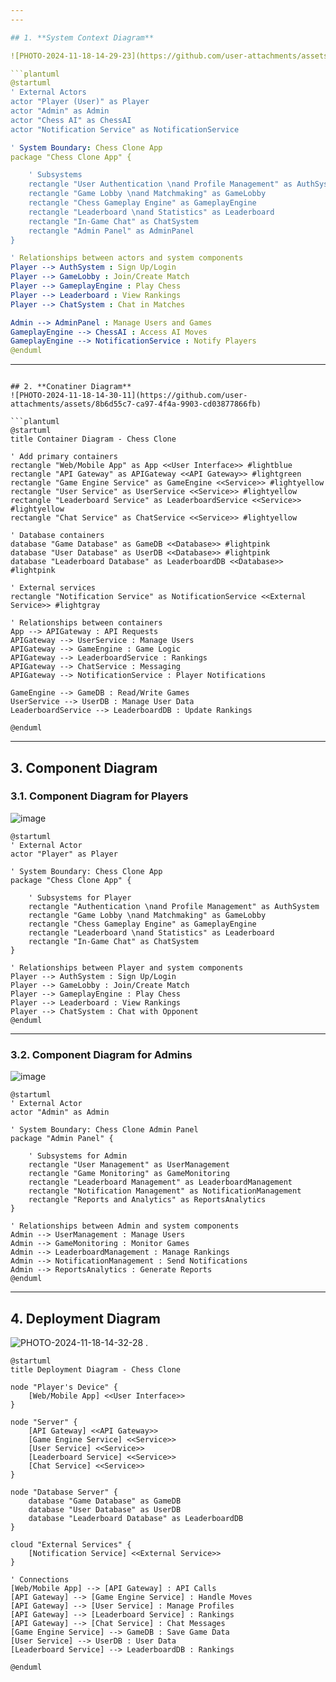 ```yaml
---
---

## 1. **System Context Diagram**

![PHOTO-2024-11-18-14-29-23](https://github.com/user-attachments/assets/ba3a109e-8a9f-4eea-9ff3-75142b691e1e)

```plantuml
@startuml
' External Actors
actor "Player (User)" as Player
actor "Admin" as Admin
actor "Chess AI" as ChessAI
actor "Notification Service" as NotificationService

' System Boundary: Chess Clone App
package "Chess Clone App" {

    ' Subsystems
    rectangle "User Authentication \nand Profile Management" as AuthSystem
    rectangle "Game Lobby \nand Matchmaking" as GameLobby
    rectangle "Chess Gameplay Engine" as GameplayEngine
    rectangle "Leaderboard \nand Statistics" as Leaderboard
    rectangle "In-Game Chat" as ChatSystem
    rectangle "Admin Panel" as AdminPanel
}

' Relationships between actors and system components
Player --> AuthSystem : Sign Up/Login
Player --> GameLobby : Join/Create Match
Player --> GameplayEngine : Play Chess
Player --> Leaderboard : View Rankings
Player --> ChatSystem : Chat in Matches

Admin --> AdminPanel : Manage Users and Games
GameplayEngine --> ChessAI : Access AI Moves
GameplayEngine --> NotificationService : Notify Players
@enduml
```

---
```

## 2. **Conatiner Diagram**
![PHOTO-2024-11-18-14-30-11](https://github.com/user-attachments/assets/8b6d55c7-ca97-4f4a-9903-cd03877866fb)

```plantuml
@startuml
title Container Diagram - Chess Clone

' Add primary containers
rectangle "Web/Mobile App" as App <<User Interface>> #lightblue
rectangle "API Gateway" as APIGateway <<API Gateway>> #lightgreen
rectangle "Game Engine Service" as GameEngine <<Service>> #lightyellow
rectangle "User Service" as UserService <<Service>> #lightyellow
rectangle "Leaderboard Service" as LeaderboardService <<Service>> #lightyellow
rectangle "Chat Service" as ChatService <<Service>> #lightyellow

' Database containers
database "Game Database" as GameDB <<Database>> #lightpink
database "User Database" as UserDB <<Database>> #lightpink
database "Leaderboard Database" as LeaderboardDB <<Database>> #lightpink

' External services
rectangle "Notification Service" as NotificationService <<External Service>> #lightgray

' Relationships between containers
App --> APIGateway : API Requests
APIGateway --> UserService : Manage Users
APIGateway --> GameEngine : Game Logic
APIGateway --> LeaderboardService : Rankings
APIGateway --> ChatService : Messaging
APIGateway --> NotificationService : Player Notifications

GameEngine --> GameDB : Read/Write Games
UserService --> UserDB : Manage User Data
LeaderboardService --> LeaderboardDB : Update Rankings

@enduml
```

---

## 3. **Component Diagram**

### 3.1. **Component Diagram for Players**

![image](https://github.com/user-attachments/assets/43183bcf-5aae-4df1-b765-771b3c7faaa5)


```plantuml
@startuml
' External Actor
actor "Player" as Player

' System Boundary: Chess Clone App
package "Chess Clone App" {

    ' Subsystems for Player
    rectangle "Authentication \nand Profile Management" as AuthSystem
    rectangle "Game Lobby \nand Matchmaking" as GameLobby
    rectangle "Chess Gameplay Engine" as GameplayEngine
    rectangle "Leaderboard \nand Statistics" as Leaderboard
    rectangle "In-Game Chat" as ChatSystem
}

' Relationships between Player and system components
Player --> AuthSystem : Sign Up/Login
Player --> GameLobby : Join/Create Match
Player --> GameplayEngine : Play Chess
Player --> Leaderboard : View Rankings
Player --> ChatSystem : Chat with Opponent
@enduml
```

---

### 3.2. **Component Diagram for Admins**

![image](https://github.com/user-attachments/assets/b1dff844-96b9-485c-a57f-8199da55e4ca)


```plantuml
@startuml
' External Actor
actor "Admin" as Admin

' System Boundary: Chess Clone Admin Panel
package "Admin Panel" {

    ' Subsystems for Admin
    rectangle "User Management" as UserManagement
    rectangle "Game Monitoring" as GameMonitoring
    rectangle "Leaderboard Management" as LeaderboardManagement
    rectangle "Notification Management" as NotificationManagement
    rectangle "Reports and Analytics" as ReportsAnalytics
}

' Relationships between Admin and system components
Admin --> UserManagement : Manage Users
Admin --> GameMonitoring : Monitor Games
Admin --> LeaderboardManagement : Manage Rankings
Admin --> NotificationManagement : Send Notifications
Admin --> ReportsAnalytics : Generate Reports
@enduml
```


---

## 4. **Deployment Diagram**

![PHOTO-2024-11-18-14-32-28](https://github.com/user-attachments/assets/53b73b63-6112-4218-90c9-e74991e2dde1)
.

```plantuml
@startuml
title Deployment Diagram - Chess Clone

node "Player's Device" {
    [Web/Mobile App] <<User Interface>>
}

node "Server" {
    [API Gateway] <<API Gateway>>
    [Game Engine Service] <<Service>>
    [User Service] <<Service>>
    [Leaderboard Service] <<Service>>
    [Chat Service] <<Service>>
}

node "Database Server" {
    database "Game Database" as GameDB
    database "User Database" as UserDB
    database "Leaderboard Database" as LeaderboardDB
}

cloud "External Services" {
    [Notification Service] <<External Service>>
}

' Connections
[Web/Mobile App] --> [API Gateway] : API Calls
[API Gateway] --> [Game Engine Service] : Handle Moves
[API Gateway] --> [User Service] : Manage Profiles
[API Gateway] --> [Leaderboard Service] : Rankings
[API Gateway] --> [Chat Service] : Chat Messages
[Game Engine Service] --> GameDB : Save Game Data
[User Service] --> UserDB : User Data
[Leaderboard Service] --> LeaderboardDB : Rankings

@enduml
```
